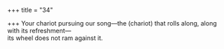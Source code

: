 +++
title = "34"

+++
Your chariot pursuing our song—the (chariot) that rolls along, along  with its refreshment—  
its wheel does not ram against it.  